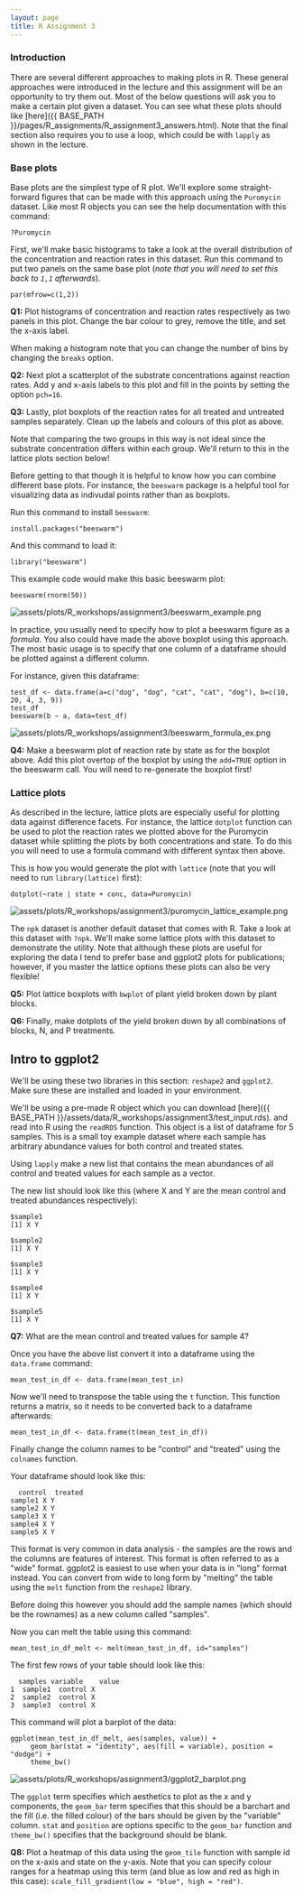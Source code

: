 ```yaml
---
layout: page
title: R Assignment 3
---
```


### Introduction

There are several different approaches to making plots in R. These general approaches were introduced in the lecture and this assignment will be an opportunity to try them out.
Most of the below questions will ask you to make a certain plot given a dataset. You can see what these plots should like [here]({{ BASE_PATH }}/pages/R_assignments/R_assignment3_answers.html).
Note that the final section also requires you to use a loop, which could be with ```lapply``` as shown in the lecture.



### Base plots

Base plots are the simplest type of R plot. We'll explore some straight-forward figures that can be made with this approach using the ```Puromycin``` dataset. Like most R objects you can see the help documentation with this command:

```{r}
?Puromycin
```

First, we'll make basic histograms to take a look at the overall distribution of the concentration and reaction rates in this dataset. Run this command to put two panels on the same base plot (_note that you will need to set this back to ```1,1``` afterwards_).

```{r}
par(mfrow=c(1,2))
```

**Q1:** Plot histograms of concentration and reaction rates respectively as two panels in this plot. Change the bar colour to grey, remove the title, and set the x-axis label.

When making a histogram note that you can change the number of bins by changing the ```breaks``` option.

**Q2:** Next plot a scatterplot of the substrate concentrations against reaction rates. Add y and x-axis labels to this plot and fill in the points by setting the option ```pch=16```.

**Q3:** Lastly, plot boxplots of the reaction rates for all treated and untreated samples separately. Clean up the labels and colours of this plot as above.

Note that comparing the two groups in this way is not ideal since the substrate concentration differs within each group. We'll return to this in the lattice plots section below!

Before getting to that though it is helpful to know how you can combine different base plots. For instance, the ```beeswarm``` package is a helpful tool for visualizing data as indivudal points rather than as boxplots.

Run this command to install ```beeswarm```:

```{r}
install.packages("beeswarm")
```

And this command to load it:

```{r}
library("beeswarm")
```

This example code would make this basic beeswarm plot:

```{r}
beeswarm(rnorm(50))
```

<td class="left">
        <img src="{{ BASE_PATH }}/assets/plots/R_workshops/assignment3/beeswarm_example.png" alt="assets/plots/R_workshops/assignment3/beeswarm_example.png" title="beeswarm_ex1" align="middle">
</td>

In practice, you usually need to specify how to plot a beeswarm figure as a _formula_. You also could have made the above boxplot using this approach. The most basic usage is to specify that one column of a dataframe should be plotted against a different column.

For instance, given this dataframe:

```{r}
test_df <- data.frame(a=c("dog", "dog", "cat", "cat", "dog"), b=c(10, 20, 4, 3, 9))
test_df
beeswarm(b ~ a, data=test_df)
```

<td class="left">
        <img src="{{ BASE_PATH }}/assets/plots/R_workshops/assignment3/beeswarm_formula_ex.png" alt="assets/plots/R_workshops/assignment3/beeswarm_formula_ex.png" title="beeswarm_formula_ex" align="middle">
</td>

**Q4:** Make a beeswarm plot of reaction rate by state as for the boxplot above. Add this plot overtop of the boxplot by using the ```add=TRUE``` option in the beeswarm call. You will need to re-generate the boxplot first!



### Lattice plots

As described in the lecture, lattice plots are especially useful for plotting data against difference facets. For instance, the lattice ```dotplot``` function can be used to plot the reaction rates we plotted above for the Puromycin dataset while splitting the plots by both concentrations and state. To do this you will need to use a formula command with different syntax then above.

This is how you would generate the plot with ```lattice``` (note that you will need to run ```library(lattice)``` first):

```{r}
dotplot(~rate | state + conc, data=Puromycin)
```

<td class="left">
        <img src="{{ BASE_PATH }}/assets/plots/R_workshops/assignment3/puromycin_lattice_example.png" alt="assets/plots/R_workshops/assignment3/puromycin_lattice_example.png" title="puromycin_lattice_example" align="middle">
</td>

The ```npk``` dataset is another default dataset that comes with R. Take a look at this dataset with ```?npk```. We'll make some lattice plots with this dataset to demonstrate the utility. Note that although these plots are useful for exploring the data I tend to prefer base and ggplot2 plots for publications; however, if you master the lattice options these plots can also be very flexible!

**Q5:** Plot lattice boxplots with ```bwplot``` of plant yield broken down by plant blocks.

**Q6:** Finally, make dotplots of the yield  broken down by all combinations of blocks, N, and P treatments.




## Intro to ggplot2

We'll be using these two libraries in this section: ```reshape2``` and ```ggplot2```. Make sure these are installed and loaded in your environment.

We'll be using a pre-made R object which you can download [here]({{ BASE_PATH }}/assets/data/R_workshops/assignment3/test_input.rds). and read into R using the ```readRDS``` function. This object is a list of dataframe for 5 samples.
This is a small toy example dataset where each sample has arbitrary abundance values for both control and treated states.

Using ```lapply``` make a new list that contains the mean abundances of all control and treated values for each sample as a vector.

The new list should look like this (where X and Y are the mean control and treated abundances respectively):

```
$sample1
[1] X Y

$sample2
[1] X Y

$sample3
[1] X Y

$sample4
[1] X Y

$sample5
[1] X Y
```

**Q7:** What are the mean control and treated values for sample 4?

Once you have the above list convert it into a dataframe using the ```data.frame``` command:

```{r}
mean_test_in_df <- data.frame(mean_test_in)
```

Now we'll need to transpose the table using the ```t``` function. This function returns a matrix, so it needs to be converted back to a dataframe afterwards:

```{r}
mean_test_in_df <- data.frame(t(mean_test_in_df))
```

Finally change the column names to be "control" and "treated" using the ```colnames``` function.

Your dataframe should look like this:

```
  control  treated
sample1 X Y
sample2 X Y
sample3 X Y
sample4 X Y
sample5 X Y
```

This format is very common in data analysis - the samples are the rows and the columns are features of interest. This format is often referred to as a "wide" format. ggplot2 is easiest to use when your data is in "long" format instead. You can convert from wide to long form by "melting" the table using the ```melt``` function from the ```reshape2``` library.

Before doing this however you should add the sample names (which should be the rownames) as a new column called "samples".

Now you can melt the table using this command:

```{r}
mean_test_in_df_melt <- melt(mean_test_in_df, id="samples")
```

The first few rows of your table should look like this:

```
  samples variable    value
1  sample1  control X
2  sample2  control X
3  sample3  control X
```

This command will plot a barplot of the data:

```{r}
ggplot(mean_test_in_df_melt, aes(samples, value)) +
     geom_bar(stat = "identity", aes(fill = variable), position = "dodge") +
     theme_bw()
```

<td class="left">
        <img src="{{ BASE_PATH }}/assets/plots/R_workshops/assignment3/ggplot2_barplot.png" alt="assets/plots/R_workshops/assignment3/ggplot2_barplot.png" title="ggplot2_barplot" align="middle">
</td>

The ```ggplot``` term specifies which aesthetics to plot as the x and y components, the ```geom_bar``` term specifies that this should be a barchart and the fill (i.e. the filled colour) of the bars should be given by the "variable" column. ```stat``` and ```position``` are options specific to the ```geom_bar``` function and ```theme_bw()``` specifies that the background should be blank.

**Q8:** Plot a heatmap of this data using the ```geom_tile``` function with sample id on the x-axis and state on the y-axis. Note that you can specify colour ranges for a heatmap using this term (and blue as low and red as high in this case): ```scale_fill_gradient(low = "blue", high = "red")```.
